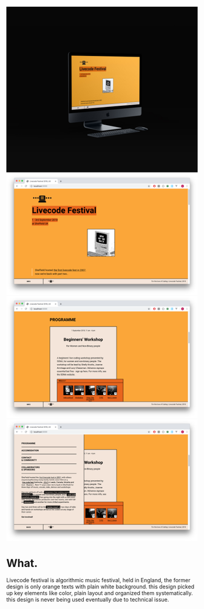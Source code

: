 ![home](../../assets/images/livecodefest/00.jpg)
![home](../../assets/images/livecodefest/01.png)
![home](../../assets/images/livecodefest/02.png)
![home](../../assets/images/livecodefest/03.png)



# What.
Livecode festival is algorithmic music festival, held in England,
the former design is only orange texts with plain white background.
this design picked up key elements like color, plain layout and organized them systematically.
this design is never being used eventually due to technical issue.

